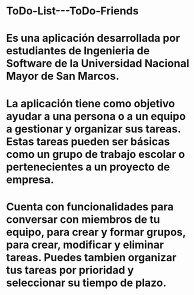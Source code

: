 # ToDo-List---ToDo-Friends
# Es una aplicación desarrollada por estudiantes de Ingenieria de Software de la Universidad Nacional Mayor de San Marcos. 
# La aplicación tiene como objetivo ayudar a una persona o a un equipo a gestionar y organizar sus tareas. Estas tareas pueden ser básicas como un grupo de trabajo escolar o pertenecientes a un proyecto de empresa.
# Cuenta con funcionalidades para conversar con miembros de tu equipo, para crear y formar grupos, para crear, modificar y eliminar tareas. Puedes tambien organizar tus tareas por prioridad y seleccionar su tiempo de plazo.
